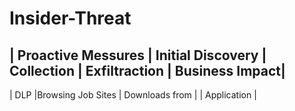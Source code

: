 # Insider-Threat

| Proactive Messures | Initial Discovery | Collection | Exfiltraction | Business Impact|
----------------------------------------------------------------------------------------
| DLP                |Browsing Job Sites | Downloads from | 
                                         | Application    |       
